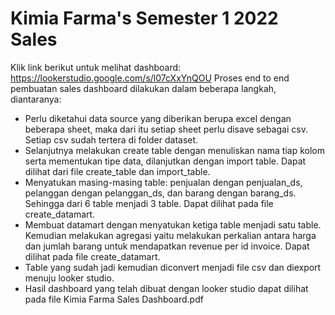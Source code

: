 # Kimia Farma's Semester 1 2022 Sales
Klik link berikut untuk melihat dashboard: https://lookerstudio.google.com/s/l07cXxYnQOU
Proses end to end pembuatan sales dashboard dilakukan dalam beberapa langkah, diantaranya:
- Perlu diketahui data source yang diberikan berupa excel dengan beberapa sheet, maka dari itu
setiap sheet perlu disave sebagai csv. Setiap csv sudah tertera di folder dataset.
- Selanjutnya melakukan create table dengan menuliskan nama tiap kolom serta mementukan tipe data, dilanjutkan dengan import table. Dapat dilihat dari file create_table dan import_table.
- Menyatukan masing-masing table: penjualan dengan penjualan_ds, pelanggan dengan pelanggan_ds, dan barang dengan barang_ds. Sehingga dari
6 table menjadi 3 table. Dapat dilihat pada file create_datamart.
- Membuat datamart dengan menyatukan ketiga table menjadi satu table. Kemudian melakukan agregasi yaitu melakukan perkalian antara harga dan jumlah barang untuk mendapatkan revenue per id invoice. Dapat dilihat pada file create_datamart.
- Table yang sudah jadi kemudian diconvert menjadi file csv dan diexport menuju looker studio.
- Hasil dashboard yang telah dibuat dengan looker studio dapat dilihat pada file Kimia Farma Sales Dashboard.pdf 
